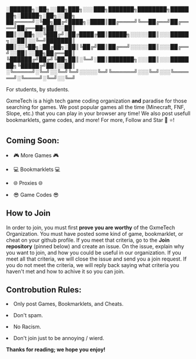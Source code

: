 <!DOCTYPE html>


<html>

<head>
<p>
░██████╗░██╗░░██╗███╗░░░███╗███████╗████████╗███████╗░█████╗░██╗░░██╗
██╔════╝░╚██╗██╔╝████╗░████║██╔════╝╚══██╔══╝██╔════╝██╔══██╗██║░░██║
██║░░██╗░░╚███╔╝░██╔████╔██║█████╗░░░░░██║░░░█████╗░░██║░░╚═╝███████║
██║░░╚██╗░██╔██╗░██║╚██╔╝██║██╔══╝░░░░░██║░░░██╔══╝░░██║░░██╗██╔══██║
╚██████╔╝██╔╝╚██╗██║░╚═╝░██║███████╗░░░██║░░░███████╗╚█████╔╝██║░░██║
░╚═════╝░╚═╝░░╚═╝╚═╝░░░░░╚═╝╚══════╝░░░╚═╝░░░╚══════╝░╚════╝░╚═╝░░╚═╝</p>
<p>For students, by students.</p>
<p>GxmeTech is a high tech game coding organization <b>and</b> paradise for those searching for games. We post popular games all the time (Minecraft, FNF, Slope, etc.) that you can play in your browser any time! We also post usefull bookmarklets, game codes, and more! For more, Follow and Star 👤 ⭐!</p>
</head>

<h2>Coming Soon:</h2>
<p><li>🎮 More Games 🎮</li></p>
<p><li>💻 Bookmarklets 💻</li></p>
<p><li>🌐 Proxies 🌐</li></p>
<p><li>😎 Game Codes 😎</li></p>

<h2>How to Join</h2>
<p>In order to join, you must first <b>prove you are worthy</b> of the GxmeTech Organization. You must have posted some kind of game, bookmarklet, or cheat on your github profile. If you meet that criteria, go to the <b>Join repository</b> (pinned below) and create an issue. On the issue, explain why you want to join, and how you could be useful in our organization. If you meet all that criteria, we will close the issue and send you a join request. If you do not meet the criteria, we will reply back saying what criteria you haven't met and how to achive it so you can join.</p>

<h2>Controbution Rules:</h2>
<p><li>Only post Games, Bookmarklets, and Cheats.</li></p>
<p><li>Don't spam.</li></p>
<p><li>No Racism.</li></p>
<p><li>Don't join just to be annoying / wierd.</li></p>

<footer><p><b>Thanks for reading; we hope you enjoy!</b></p></footer>

</html>
